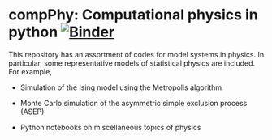 compPhy: Computational physics in python [![Binder](https://mybinder.org/badge.svg)](https://mybinder.org/v2/gh/rajeshrinet/compPhy/master?filepath=notebooks)
========


This repository has an assortment of codes for model systems in physics. 
In particular, some representative models of statistical physics are included.
For example,

* Simulation of the Ising model using the Metropolis algorithm 

* Monte Carlo simulation of the asymmetric simple exclusion process (ASEP) 

* Python notebooks on miscellaneous topics of physics










